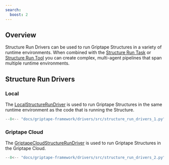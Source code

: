 ```yaml
---
search:
  boost: 2
---
```


## Overview

Structure Run Drivers can be used to run Griptape Structures in a variety of runtime environments.
When combined with the [Structure Run Task](../../griptape-framework/structures/tasks.md#structure-run-task) or [Structure Run Tool](../../griptape-framework/tools/official-tools/structure-run-tool.md) you can create complex, multi-agent pipelines that span multiple runtime environments.

## Structure Run Drivers

### Local

The [LocalStructureRunDriver](../../reference/griptape/drivers/structure_run/local_structure_run_driver.md) is used to run Griptape Structures in the same runtime environment as the code that is running the Structure.

```python
--8<-- "docs/griptape-framework/drivers/src/structure_run_drivers_1.py"
```

### Griptape Cloud

The [GriptapeCloudStructureRunDriver](../../reference/griptape/drivers/structure_run/griptape_cloud_structure_run_driver.md) is used to run Griptape Structures in the Griptape Cloud.

```python
--8<-- "docs/griptape-framework/drivers/src/structure_run_drivers_2.py"
```
